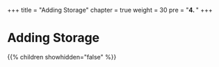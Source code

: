 +++
title = "Adding Storage"
chapter = true
weight = 30
pre = "<b>4. </b>"
+++

# Adding Storage

{{% children showhidden="false" %}}

